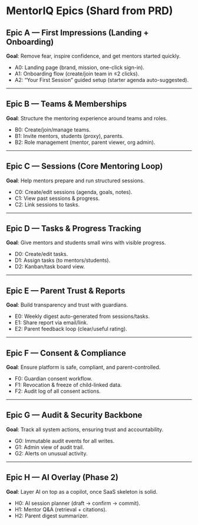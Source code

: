 # MentorIQ Epics (Shard from PRD)

## Epic A — First Impressions (Landing + Onboarding)
**Goal**: Remove fear, inspire confidence, and get mentors started quickly.  
- A0: Landing page (brand, mission, one-click sign-in).  
- A1: Onboarding flow (create/join team in ≤2 clicks).  
- A2: “Your First Session” guided setup (starter agenda auto-suggested).  

---

## Epic B — Teams & Memberships
**Goal**: Structure the mentoring experience around teams and roles.  
- B0: Create/join/manage teams.  
- B1: Invite mentors, students (proxy), parents.  
- B2: Role management (mentor, parent viewer, org admin).  

---

## Epic C — Sessions (Core Mentoring Loop)
**Goal**: Help mentors prepare and run structured sessions.  
- C0: Create/edit sessions (agenda, goals, notes).  
- C1: View past sessions & progress.  
- C2: Link sessions to tasks.  

---

## Epic D — Tasks & Progress Tracking
**Goal**: Give mentors and students small wins with visible progress.  
- D0: Create/edit tasks.  
- D1: Assign tasks (to mentors/students).  
- D2: Kanban/task board view.  

---

## Epic E — Parent Trust & Reports
**Goal**: Build transparency and trust with guardians.  
- E0: Weekly digest auto-generated from sessions/tasks.  
- E1: Share report via email/link.  
- E2: Parent feedback loop (clear/useful rating).  

---

## Epic F — Consent & Compliance
**Goal**: Ensure platform is safe, compliant, and parent-controlled.  
- F0: Guardian consent workflow.  
- F1: Revocation & freeze of child-linked data.  
- F2: Audit log of all consent actions.  

---

## Epic G — Audit & Security Backbone
**Goal**: Track all system actions, ensuring trust and accountability.  
- G0: Immutable audit events for all writes.  
- G1: Admin view of audit trail.  
- G2: Alerts on unusual activity.  

---

## Epic H — AI Overlay (Phase 2)
**Goal**: Layer AI on top as a copilot, once SaaS skeleton is solid.  
- H0: AI session planner (draft → confirm → commit).  
- H1: Mentor Q&A (retrieval + citations).  
- H2: Parent digest summarizer.  
